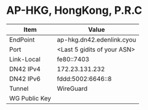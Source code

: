 # AP-HKG, HongKong, P.R.C

| Item          | Value                       |
| ------------- | --------------------------- |
| EndPoint      | ap-hkg.dn42.edenlink.cyou   |
| Port          | <Last 5 gidits of your ASN> |
| Link-Local    | fe80::7403                  |
| DN42 IPv4     | 172.23.131.232              |
| DN42 IPv6     | fddd:5002:6646::8           |
| Tunnel        | WireGuard                   |
| WG Public Key |                             |
